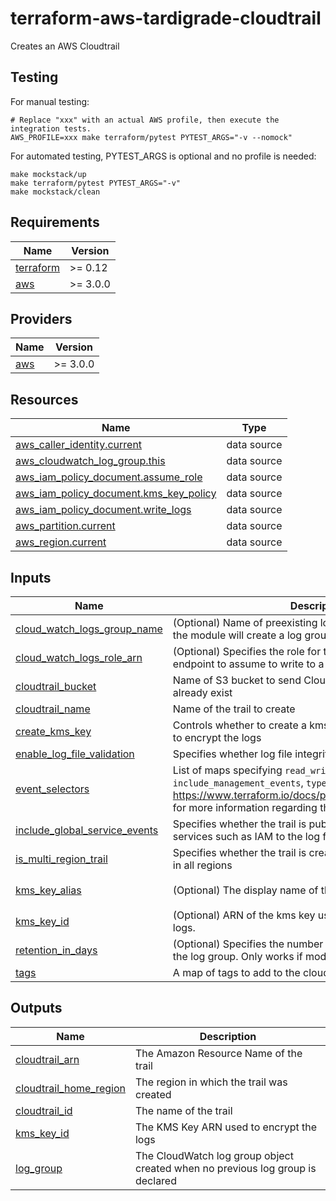 # terraform-aws-tardigrade-cloudtrail

Creates an AWS Cloudtrail

## Testing

For manual testing:

```
# Replace "xxx" with an actual AWS profile, then execute the integration tests.
AWS_PROFILE=xxx make terraform/pytest PYTEST_ARGS="-v --nomock"
```

For automated testing, PYTEST_ARGS is optional and no profile is needed:

```
make mockstack/up
make terraform/pytest PYTEST_ARGS="-v"
make mockstack/clean
```

<!-- BEGIN TFDOCS -->
## Requirements

| Name | Version |
|------|---------|
| <a name="requirement_terraform"></a> [terraform](#requirement\_terraform) | >= 0.12 |
| <a name="requirement_aws"></a> [aws](#requirement\_aws) | >= 3.0.0 |

## Providers

| Name | Version |
|------|---------|
| <a name="provider_aws"></a> [aws](#provider\_aws) | >= 3.0.0 |

## Resources

| Name | Type |
|------|------|
| [aws_caller_identity.current](https://registry.terraform.io/providers/hashicorp/aws/latest/docs/data-sources/caller_identity) | data source |
| [aws_cloudwatch_log_group.this](https://registry.terraform.io/providers/hashicorp/aws/latest/docs/data-sources/cloudwatch_log_group) | data source |
| [aws_iam_policy_document.assume_role](https://registry.terraform.io/providers/hashicorp/aws/latest/docs/data-sources/iam_policy_document) | data source |
| [aws_iam_policy_document.kms_key_policy](https://registry.terraform.io/providers/hashicorp/aws/latest/docs/data-sources/iam_policy_document) | data source |
| [aws_iam_policy_document.write_logs](https://registry.terraform.io/providers/hashicorp/aws/latest/docs/data-sources/iam_policy_document) | data source |
| [aws_partition.current](https://registry.terraform.io/providers/hashicorp/aws/latest/docs/data-sources/partition) | data source |
| [aws_region.current](https://registry.terraform.io/providers/hashicorp/aws/latest/docs/data-sources/region) | data source |

## Inputs

| Name | Description | Type | Default | Required |
|------|-------------|------|---------|:--------:|
| <a name="input_cloud_watch_logs_group_name"></a> [cloud\_watch\_logs\_group\_name](#input\_cloud\_watch\_logs\_group\_name) | (Optional) Name of preexisting log group to use; by default the module will create a log group | `string` | `null` | no |
| <a name="input_cloud_watch_logs_role_arn"></a> [cloud\_watch\_logs\_role\_arn](#input\_cloud\_watch\_logs\_role\_arn) | (Optional) Specifies the role for the CloudWatch Logs endpoint to assume to write to a user’s log group. | `string` | `null` | no |
| <a name="input_cloudtrail_bucket"></a> [cloudtrail\_bucket](#input\_cloudtrail\_bucket) | Name of S3 bucket to send CloudTrail logs; bucket must already exist | `string` | `null` | no |
| <a name="input_cloudtrail_name"></a> [cloudtrail\_name](#input\_cloudtrail\_name) | Name of the trail to create | `string` | `null` | no |
| <a name="input_create_kms_key"></a> [create\_kms\_key](#input\_create\_kms\_key) | Controls whether to create a kms key that Cloudtrail will use to encrypt the logs | `bool` | `true` | no |
| <a name="input_enable_log_file_validation"></a> [enable\_log\_file\_validation](#input\_enable\_log\_file\_validation) | Specifies whether log file integrity validation is enabled | `bool` | `true` | no |
| <a name="input_event_selectors"></a> [event\_selectors](#input\_event\_selectors) | List of maps specifying `read_write_type`, `include_management_events`, `type`, and `values`. See https://www.terraform.io/docs/providers/aws/r/cloudtrail.html for more information regarding the map vales | `list(any)` | `[]` | no |
| <a name="input_include_global_service_events"></a> [include\_global\_service\_events](#input\_include\_global\_service\_events) | Specifies whether the trail is publishing events from global services such as IAM to the log files | `bool` | `true` | no |
| <a name="input_is_multi_region_trail"></a> [is\_multi\_region\_trail](#input\_is\_multi\_region\_trail) | Specifies whether the trail is created in the current region or in all regions | `bool` | `true` | no |
| <a name="input_kms_key_alias"></a> [kms\_key\_alias](#input\_kms\_key\_alias) | (Optional) The display name of the alias | `string` | `"terraform-cloudtrail-kms-key"` | no |
| <a name="input_kms_key_id"></a> [kms\_key\_id](#input\_kms\_key\_id) | (Optional) ARN of the kms key used to encrypt the CloudTrail logs. | `string` | `null` | no |
| <a name="input_retention_in_days"></a> [retention\_in\_days](#input\_retention\_in\_days) | (Optional) Specifies the number of days to retain log events in the log group. Only works if module creates the log group | `number` | `7` | no |
| <a name="input_tags"></a> [tags](#input\_tags) | A map of tags to add to the cloudtrail resource | `map(string)` | `{}` | no |

## Outputs

| Name | Description |
|------|-------------|
| <a name="output_cloudtrail_arn"></a> [cloudtrail\_arn](#output\_cloudtrail\_arn) | The Amazon Resource Name of the trail |
| <a name="output_cloudtrail_home_region"></a> [cloudtrail\_home\_region](#output\_cloudtrail\_home\_region) | The region in which the trail was created |
| <a name="output_cloudtrail_id"></a> [cloudtrail\_id](#output\_cloudtrail\_id) | The name of the trail |
| <a name="output_kms_key_id"></a> [kms\_key\_id](#output\_kms\_key\_id) | The KMS Key ARN used to encrypt the logs |
| <a name="output_log_group"></a> [log\_group](#output\_log\_group) | The CloudWatch log group object created when no previous log group is declared |

<!-- END TFDOCS -->
